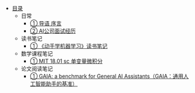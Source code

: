 * [目录](README.md)
  * 日常
    * [① 导语  序言](日常/ch01.md)
    * [② AI公司面试经历](日常/ch02.md)
  * 读书笔记
    * [① 《动手学机器学习》读书笔记](读书笔记/ch01.md)
  * 数学课程笔记
    * [① MIT 18.01 sc  单变量微积分](数学课程笔记/ch01.md)
  * 论文阅读笔记
    * [① GAIA: a benchmark for General AI Assistants（GAIA：通用人工智能助手的基准） ](论文阅读笔记/ch01.md)
